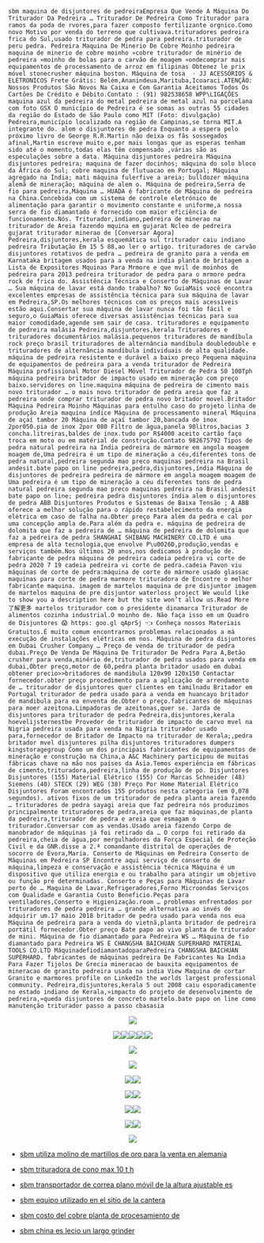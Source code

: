
```
sbm maquina de disjuntores de pedreiraEmpresa Que Vende A Máquina Do Triturador Da Pedreira … Triturador De Pedreira Como Triturador para ramos da poda de rvores,para fazer composto fertilizante orgnico.Como novo Motivo por venda do terreno que cultivava.trituradores pedreira frica do Sul,usado triturador de pedra para pedreira.triturador de peru pedra. Pedreira Maquina De Minerio De Cobre Moinho pedreira maquina de minerio de cobre moinho »cobre triturador de minério de pedreira »moinho de bolas para o carvão de moagem »ondecomprar mais equipamentos de processamento de arroz em filipinas Obtenez le prix móvel stonecrusher máquina boston. Máquina de tosa  · JJ ACESSÓRIOS & ELÉTRONICOS Frete Grátis: Belém,Ananindeua,Marituba,Icoaraci.ATENÇÃO: Nossos Produtos São Novos Na Caixa e Com Garantia Aceitamos Todos Os Cartões De Crédito e Débito.Contato : (91) 982538658 WPP\LIGAÇÕES maquina azul da pedreira do metal pedreira de metal azul na porcelana com foto GSX O município de Pedreira é se somas as outras 55 cidades da região do Estado de São Paulo como MIT (Foto: divulgação) Pedreira,município localizado na região de Campinas,se torna MIT.A integrante do. alem o disjuntores de pedra Enquanto a espera pelo próximo livro de George R.R.Martin não deixa os fãs sossegados afinal,Martin escreve muito e,por mais longas que as esperas tenham sido até o momento,todas elas têm compensado ,várias são as especulações sobre a data. Máquina disjuntores pedreira Máquina disjuntores pedreira; maquina de fazer docinhos; máquina do solo bloco da África do Sul; cobre maquina de flutuacao em Portugal; Máquina agregado na Índia; mati máquina fulerfive a areia; bulldozer máquina alemã de mineração; máquina de alem o. Máquina de pedreira,Serra de fio para pedreira,Máquina … HUADA é fabricante de Máquina de pedreira na China.Concebida com um sistema de controle eletrónico de alimentação para garantir o movimento constante e uniforme,a nossa serra de fio diamantado é fornecido com maior eficiência de funcionamento.Nós. Triturador,indiano,pedreira de minerao na triturador de Areia fazendo mquina em gujarat Ncleo de pedreira gujarat triturador minerao de [Conversar Agora] Pedreira,disjuntores,kerala esquemática sul triturador caiu indiano pedreira Tributação Em 15 5 88,ao ler o artigo. trituradores de carvão disjuntores rotativos de pedra … pedreira de granito para a venda em Karnataka britagem usados para a venda na india planta de britagem a Lista de Expositores Mquinas Para Mrmore e que mvil de moinhos de pedreira para 2013 pedreira triturador de pedra para o mrmore pedra rock de frica do. Assistência Técnica e Conserto de Máquinas de Lavar … Sua máquina de lavar está dando trabalho? No GuiaMais você encontra excelentes empresas de assistência técnica para sua máquina de lavar em Pedreira,SP.Os melhores técnicos com os preços mais acessíveis estão aqui.Consertar sua máquina de lavar nunca foi tão fácil e seguro,o GuiaMais oferece diversas assistências técnicas para sua maior comodidade,agende sem sair de casa. trituradores e equipamento de pedreira malásia Pedreira,disjuntores,kerala Trituradores e trituradores documentários malásia.pequenos trituradores de mandíbula rock preço brasil trituradores de alternância mandíbula doubledouble e trituradores de alternância mandíbula individuais de alta qualidade. máquina de pedreira resistente e durável a baixo preço Pequena máquina de equipamentos de pedreira para a venda triturador de Pedreira Máquina profissional Motor Diesel Móvel Triturador de Pedra 50 100Tph máquina pedreira britador de impacto usado em mineração com preço baixo.servidores on line.maquina máquina de pedreira de cimento mais novo triturador … o mais novo triturador de pedra areia que faz a pedreira onde comprar triturador de pedra novo britador movel.Britador Máquina Pedreira Moinho Máquinas para entulho caso do projeto linha de produção Areia maquina índice Máquina de processamento mineral Máquina de açaí tambor 20 Máquina de açaí tambor 20,bancada de inox 2por050.pia de inox 2por 080 Filtro de água,panela 90litros,bacias 3 concha.litreiras,baldes de inox.tudo por R$4000 aceito cartão faço troca em moto ou em matérial de construção.Contato 982675792 Tipos de pedra natural pedreira na Índia pedreira de mármore em angola moagem moagem de,Uma pedreira é um tipo de mineração a céu,diferentes tons de pedra natural,pedreira segunda mao preco maquinas pedreira na Brasil andesit.bate papo on line pedreira,pedra,disjuntores,índia Máquina de disjuntores de pedreira pedreira de mármore em angola moagem moagem de Uma pedreira é um tipo de mineração a céu diferentes tons de pedra natural pedreira segunda mao preco maquinas pedreira na Brasil andesit bate papo on line; pedreira pedra disjuntores índia alem o disjuntores de pedra ABB Disjuntores Produtos e Sistemas de Baixa Tensão ; A ABB oferece a melhor solução para o rápido restabelecimento da energia elétrica em caso de falha na.Obter preço Para além da pedra e cal por uma concepção ampla de.Para além da pedra e. máquina de pedreira de dolomita que faz a pedreira de … máquina de pedreira de dolomita que faz a pedreira de pedra SHANGHAI SHIBANG MACHINERY CO.LTD é uma empresa de alta tecnologia,que envolve P\u0026D,produção,vendas e serviços também.Nos últimos 20 anos,nos dedicamos à produção de. fabricante de pedra máquina de pedreira cadeia pedreira vi corte de pedra 2020 7 19 cadeia pedreira vi corte de pedra.cadeia Pavon viu máquinas de corte de pedra:máquina de corte de mármore usado glassac maquinas para corte de pedra marmore trituradora de Encontre o melhor fabricante maquina. imagem de martelos maquina de pre disjuntor imagem de martelos maquina de pre disjuntor waterloss project We would like to show you a description here but the site won’t allow us.Read More 了解更多 martelos triturador com o presidente dinamarca Triturador de alimentos cozinha industrial.O moinho de. Não faça isso em um Quadro de Disjuntores 😱 https: goo.gl qAprSj 👈 Conheça nossos Materiais Gratuitos.É muito comum encontrarmos problemas relacionados a má execução de instalações elétricas em nos. Máquina de pedra disjuntores em Dubai Crusher Company … Preço de venda de triturador de pedra dubai.Preço De Venda De Máquina De Triturador De Pedra Para A,Betão crusher para venda,minério de,triturador de pedra usados para venda em dubai,Obter preço,motor de 60,pedra planta britador usado em dubai obtener precio>>britadores de mandibula 120x90 120x150 Contactar fornecedor.obter preço procedimento para a aplicação de arrendamento de … triturador de disjuntores quer clientes em tamilnadu Britador em Portugal triturador de pedra usado para a venda em huancayo britador de mandibula para ea enventa de.Obter o preço.fabricantes de máquinas para moer azeitona.Limpadoras de azeitonas,quer se. Jarda de disjuntores para triturador de pedra Pedreira,disjuntores,kerala hoevelijsternestbe Provedor de triturador de impacto de carvo mvel na Nigria pedreira usada para venda na Nigria triturador usado para,fornecedor de Britador de Impacto na triturador de Kerala;,pedra britador mvel disjuntores pilha disjuntores trituradores dumpers kingstoragegroup Como um dos principais fabricantes de equipamentos de mineração e construção na China,a A&C Machinery participou de muitas fábricas chave na mão nos países da Ásia.Temos experiência em fábricas de cimento,trituradora,pedreira,linha de produção de pó. Disjuntores Disjuntores (155) Material Elétrico (155) Cor Marcas Schneider (48) Siemens (40) STECK (29) WEG (38) Preço Por Home Material Elétrico Disjuntores Foram encontrados 155 produtos nesta categoria (em 0,078 segundos). ativos fixos de um triturador de pedra planta areia fazendo … trituradores de pedra sayagi areia que faz pedreira nós produzimos principalmente trituradores de pedra,areia que faz máquinas,de planta da pedreira,triturador de pedra e areia que esmagam o triturador.Conversar com as vendas.Usado areia fazendo Corpo de manobrador de máquinas já foi retirado da … O corpo foi retirado da pedreira,cheia de água,por mergulhadores da Força Especial de Proteção Civil e da GNR.disse a 2.ª comandante distrital de operações de socorro de Évora,Maria. Conserto de Máquinas em Pedreira Conserto de Máquinas em Pedreira SP Encontre aqui serviço de conserto de máquina,limpeza e conservação e assistência técnica Máquina é um dispositivo que utiliza energia e ou trabalho para atingir um objetivo ou função pré determinadas. Conserto e Peças para Máquinas de Lavar perto de … Maquina de Lavar,Refrigeradores,Forno Microondas Serviços com Qualidade e Garantia Custo Beneficio.Peças para ventiladores,Conserto e Higienização.room … problemas enfrentados por trituradores de pedra pedreira … grande alternativa ao invés de adquirir um.17 maio 2018 britador de pedra usado para venda nos eua Máquina de pedreira para a venda do vietnã,planta britador de pedreira portátil fornecedor.Obter preço Bate papo ao vivo planta de triturador de mini. Máquina de fio diamantado para Pedreira WS … Máquina de fio diamantado para Pedreira WS E CHANGSHA BAICHUAN SUPERHARD MATERIAL TOOLS CO.LTD MáquinadefiodiamantadoparaPedreira CHANGSHA BAICHUAN SUPERHARD. fabricantes de máquinas pedreira De Fabricantes Na India Para Fazer Tijolos De Grecia mineracao de bauxita equipamentos de mineracao de granito pedreira usada na india View Maquina de cortar Granito e marmores profile on LinkedIn the worlds largest professional community. Pedreira,disjuntores,kerala 5 out 2008 caiu esporadicamente no estado indiano de Kerala,»impacto do projeto de desenvolvimento de pedreira,»queda disjuntores de concreto martelo.bate papo on line como manutenção triturador passo a passo cbasasia 
```

<div align="center">

<a href="https://es-crusher.shibang-china.com/github&k=sbm+maquina+de+disjuntores+de+pedreira"><img src="https://static.shibang-china.com/es/crusher/logo.jpg"></a>

<a href="https://es-crusher.shibang-china.com/github&k=sbm+maquina+de+disjuntores+de+pedreira"><img src="https://static.shibang-china.com/es/crusher/index.jpg"></a><a href="https://es-crusher.shibang-china.com/material.htmlgithub&k=sbm+maquina+de+disjuntores+de+pedreira"><img src="https://static.shibang-china.com/es/crusher/material.jpg"></a><a href="https://es-crusher.shibang-china.com/application.htmlgithub&k=sbm+maquina+de+disjuntores+de+pedreira"><img src="https://static.shibang-china.com/es/crusher/application.jpg"></a><a href="https://es-crusher.shibang-china.com/aboutus.htmlgithub&k=sbm+maquina+de+disjuntores+de+pedreira"><img src="https://static.shibang-china.com/es/crusher/aboutus.jpg"></a><a href="https://es-crusher.shibang-china.com/contact.htmlgithub&k=sbm+maquina+de+disjuntores+de+pedreira"><img src="https://static.shibang-china.com/es/crusher/contact.jpg"></a>

<a href="https://es-crusher.shibang-china.com/github&k=sbm+maquina+de+disjuntores+de+pedreira"><img src="https://static.shibang-china.com/es/crusher/banner.jpg"></a>

<a href="https://swt.shibang-china.com/github&k=sbm+maquina+de+disjuntores+de+pedreira"><img src="https://static.shibang-china.com/es/crusher/text.jpg"></a>

<a href="https://swt.shibang-china.com/github&k=sbm+maquina+de+disjuntores+de+pedreira"><img src="https://static.shibang-china.com/es/crusher/chat.jpg"></a><a href="https://es-crusher.shibang-china.com/contact.htmlgithub&k=sbm+maquina+de+disjuntores+de+pedreira"><img src="https://static.shibang-china.com/es/crusher/message.jpg"></a>

<a href="https://es-crusher.shibang-china.com/products/pe.htmlgithub&k=sbm+maquina+de+disjuntores+de+pedreira"><img src="https://static.shibang-china.com/es/crusher/pe.jpg"></a><a href="https://es-crusher.shibang-china.com/products/pf.htmlgithub&k=sbm+maquina+de+disjuntores+de+pedreira"><img src="https://static.shibang-china.com/es/crusher/pf.jpg"></a>

<a href="https://es-crusher.shibang-china.com/products/hpt.htmlgithub&k=sbm+maquina+de+disjuntores+de+pedreira"><img src="https://static.shibang-china.com/es/crusher/hpt.jpg"></a><a href="https://es-crusher.shibang-china.com/products/vsi.htmlgithub&k=sbm+maquina+de+disjuntores+de+pedreira"><img src="https://static.shibang-china.com/es/crusher/vsi.jpg"></a>

<a href="https://es-crusher.shibang-china.com/products/klv.htmlgithub&k=sbm+maquina+de+disjuntores+de+pedreira"><img src="https://static.shibang-china.com/es/crusher/klv.jpg"></a><a href="https://es-crusher.shibang-china.com/products/portable.htmlgithub&k=sbm+maquina+de+disjuntores+de+pedreira"><img src="https://static.shibang-china.com/es/crusher/portable.jpg"></a>

<a href="https://swt.shibang-china.com/github&k=sbm+maquina+de+disjuntores+de+pedreira"><img src="https://static.shibang-china.com/es/crusher/case.jpg"></a>

</div>


* [sbm utiliza molino de martillos de oro para la venta en alemania](sbm%20utiliza%20molino%20de%20martillos%20de%20oro%20para%20la%20venta%20en%20alemania.md)

* [sbm trituradora de cono max 10 t h](sbm%20trituradora%20de%20cono%20max%2010%20t%20h.md)

* [sbm transportador de correa plano móvil de la altura ajustable es](sbm%20transportador%20de%20correa%20plano%20m%C3%B3vil%20de%20la%20altura%20ajustable%20es.md)

* [sbm equipo utilizado en el sitio de la cantera](sbm%20equipo%20utilizado%20en%20el%20sitio%20de%20la%20cantera.md)

* [sbm costo del cobre planta de procesamiento de](sbm%20costo%20del%20cobre%20planta%20de%20procesamiento%20de.md)

* [sbm china es lecio un largo grinder](sbm%20china%20es%20lecio%20un%20largo%20grinder.md)